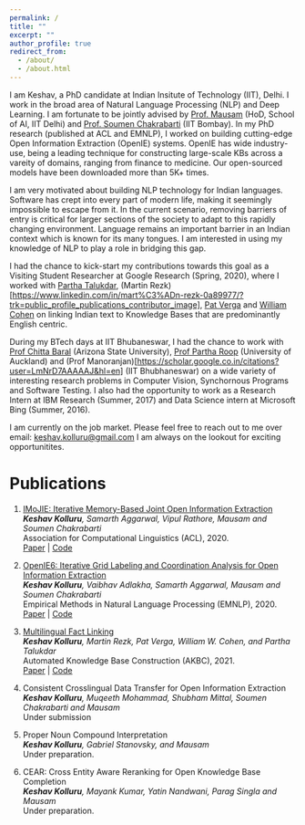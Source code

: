 ```yaml
---
permalink: /
title: ""
excerpt: ""
author_profile: true
redirect_from: 
  - /about/
  - /about.html
---
```


I am Keshav, a PhD candidate at Indian Insitute of Technology (IIT), Delhi. 
I work in the broad area of Natural Language Processing (NLP) and Deep Learning.
I am fortunate to be jointly advised by [Prof. Mausam](https://www.cse.iitd.ac.in/~mausam/) (HoD, School of AI, IIT Delhi) and [Prof. Soumen Chakrabarti](https://www.cse.iitb.ac.in/~soumen/) (IIT Bombay). 
In my PhD research (published at ACL and EMNLP), I worked on building cutting-edge Open Information Extraction (OpenIE) systems. 
OpenIE has wide industry-use, being a leading technique for constructing large-scale KBs across a vareity of domains, ranging from finance to medicine.
Our open-sourced models have been downloaded more than 5K+ times.

I am very motivated about building NLP technology for Indian languages. 
Software has crept into every part of modern life, making it seemingly impossible to escape from it.
In the current scenario, removing barriers of entry is critical for larger sections of the society to adapt to this rapidly changing environment.
Language remains an important barrier in an Indian context which is known for its many tongues. 
I am interested in using my knowledge of NLP to play a role in bridging this gap.

I had the chance to kick-start my contributions towards this goal as a Visiting Student Researcher at Google Research (Spring, 2020), where I worked with [Partha Talukdar](https://talukdar.net/), (Martin Rezk)[https://www.linkedin.com/in/mart%C3%ADn-rezk-0a89977/?trk=public_profile_publications_contributor_image], [Pat Verga](https://twitter.com/pat_verga) and [William Cohen](http://www.cs.cmu.edu/~wcohen/) on linking Indian text to Knowledge Bases that are predominantly English centric. 

During my BTech days at IIT Bhubaneswar, I had the chance to work with [Prof Chitta Baral](http://www.public.asu.edu/~cbaral/) (Arizona State University), [Prof Partha Roop](https://unidirectory.auckland.ac.nz/profile/p-roop) (University of Auckland) and (Prof Manoranjan)[https://scholar.google.co.in/citations?user=LmNrD7AAAAAJ&hl=en]  (IIT Bhubhaneswar) on a wide variety of interesting research problems in Computer Vision, Synchornous Programs and Software Testing. I also had the opportunity to work as a Research Intern at IBM Research (Summer, 2017) and Data Science intern at Microsoft Bing (Summer, 2016).

I am currently on the job market. 
Please feel free to reach out to me over email: [keshav.kolluru@gmail.com](mailto:keshav.kolluru@gmail.com) 
I am always on the lookout for exciting opportunitites.

# Publications

1. [IMoJIE: Iterative Memory-Based Joint Open Information Extraction](https://arxiv.org/abs/2005.08178)\
_**Keshav Kolluru**, Samarth Aggarwal, Vipul Rathore, Mausam and Soumen Chakrabarti_\
Association for Computational Linguistics (ACL), 2020.\
[Paper](https://arxiv.org/abs/2005.08178) | [Code](https://github.com/dair-iitd/imojie) 


2. [OpenIE6: Iterative Grid Labeling and Coordination Analysis for Open Information Extraction](https://arxiv.org/abs/2010.03147)\
_**Keshav Kolluru**, Vaibhav Adlakha, Samarth Aggarwal, Mausam and Soumen Chakrabarti_\
Empirical Methods in Natural Language Processing (EMNLP), 2020.\
[Paper](https://arxiv.org/abs/2010.03147) | [Code](https://github.com/dair-iitd/openie6)

3. [Multilingual Fact Linking](https://arxiv.org/abs/2109.14364)\
_**Keshav Kolluru**, Martin Rezk, Pat Verga, William W. Cohen, and Partha Talukdar_\
Automated Knowledge Base Construction (AKBC), 2021.\
[Paper](https://arxiv.org/abs/2109.14364) | [Code](https://github.com/SaiKeshav/mfl)

4. Consistent Crosslingual Data Transfer for Open Information Extraction\
_**Keshav Kolluru**, Muqeeth Mohammad, Shubham Mittal, Soumen Chakrabarti and Mausam_\
Under submission

5. Proper Noun Compound Interpretation\
_**Keshav Kolluru**, Gabriel Stanovsky, and Mausam_\
Under preparation.

6. CEAR: Cross Entity Aware Reranking for Open Knowledge Base Completion\
_**Keshav Kolluru**, Mayank Kumar, Yatin Nandwani, Parag Singla and Mausam_\
Under preparation.


